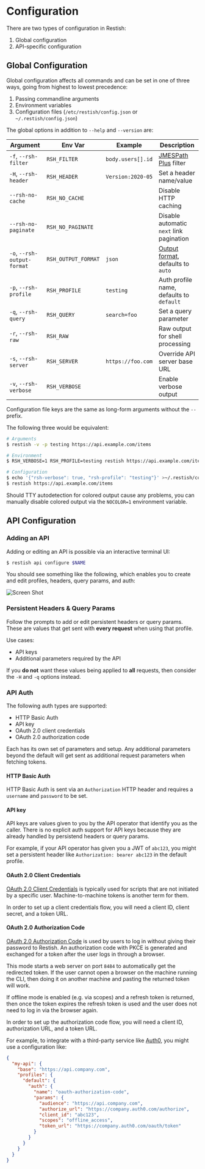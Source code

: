 # Configuration

There are two types of configuration in Restish:

1. Global configuration
2. API-specific configuration

## Global Configuration

Global configuration affects all commands and can be set in one of three ways, going from highest to lowest precedence:

1. Passing commandline arguments
2. Environment variables
3. Configuration files (`/etc/restish/config.json` or `~/.restish/config.json`)

The global options in addition to `--help` and `--version` are:

| Argument                    | Env Var             | Example           | Description                                                                      |
| --------------------------- | ------------------- | ----------------- | -------------------------------------------------------------------------------- |
| `-f`, `--rsh-filter`        | `RSH_FILTER`        | `body.users[].id` | [JMESPath Plus](https://github.com/danielgtaylor/go-jmespath-plus#readme) filter |
| `-H`, `--rsh-header`        | `RSH_HEADER`        | `Version:2020-05` | Set a header name/value                                                          |
| `--rsh-no-cache`            | `RSH_NO_CACHE`      |                   | Disable HTTP caching                                                             |
| `--rsh-no-paginate`         | `RSH_NO_PAGINATE`   |                   | Disable automatic `next` link pagination                                         |
| `-o`, `--rsh-output-format` | `RSH_OUTPUT_FORMAT` | `json`            | [Output format](/output.md), defaults to `auto`                                  |
| `-p`, `--rsh-profile`       | `RSH_PROFILE`       | `testing`         | Auth profile name, defaults to `default`                                         |
| `-q`, `--rsh-query`         | `RSH_QUERY`         | `search=foo`      | Set a query parameter                                                            |
| `-r`, `--rsh-raw`           | `RSH_RAW`           |                   | Raw output for shell processing                                                  |
| `-s`, `--rsh-server`        | `RSH_SERVER`        | `https://foo.com` | Override API server base URL                                                     |
| `-v`, `--rsh-verbose`       | `RSH_VERBOSE`       |                   | Enable verbose output                                                            |

Configuration file keys are the same as long-form arguments without the `--` prefix.

The following three would be equivalent:

```bash
# Arguments
$ restish -v -p testing https://api.example.com/items

# Environment
$ RSH_VERBOSE=1 RSH_PROFILE=testing restish https://api.example.com/items

# Configuration
$ echo '{"rsh-verbose": true, "rsh-profile": "testing"}' >~/.restish/config.json
$ restish https://api.example.com/items
```

Should TTY autodetection for colored output cause any problems, you can manually disable colored output via the `NOCOLOR=1` environment variable.

## API Configuration

### Adding an API

Adding or editing an API is possible via an interactive terminal UI:

```bash
$ restish api configure $NAME
```

You should see something like the following, which enables you to create and edit profiles, headers, query params, and auth:

<img alt="Screen Shot" src="https://user-images.githubusercontent.com/106826/83099522-79dd3200-a062-11ea-8a78-b03a2fecf030.png">

### Persistent Headers & Query Params

Follow the prompts to add or edit persistent headers or query params. These are values that get sent with **every request** when using that profile.

Use cases:

- API keys
- Additional parameters required by the API

If you **do not** want these values being applied to **all** requests, then consider the `-H` and `-q` options instead.

### API Auth

The following auth types are supported:

- HTTP Basic Auth
- API key
- OAuth 2.0 client credentials
- OAuth 2.0 authorization code

Each has its own set of parameters and setup. Any additional parameters beyond the default will get sent as additional request parameters when fetching tokens.

#### HTTP Basic Auth

HTTP Basic Auth is sent via an `Authorization` HTTP header and requires a `username` and `password` to be set.

#### API key

API keys are values given to you by the API operator that identify you as the caller. There is no explicit auth support for API keys because they are already handled by persistend headers or query params.

For example, if your API operator has given you a JWT of `abc123`, you might set a persistent header like `Authorization: bearer abc123` in the default profile.

#### OAuth 2.0 Client Credentials

[OAuth 2.0 Client Credentials](https://oauth.net/2/grant-types/client-credentials/) is typically used for scripts that are not initiated by a specific user. Machine-to-machine tokens is another term for them.

In order to set up a client credentials flow, you will need a client ID, client secret, and a token URL.

#### OAuth 2.0 Authorization Code

[OAuth 2.0 Authorization Code](https://oauth.net/2/grant-types/authorization-code/) is used by users to log in without giving their password to Restish. An authorization code with PKCE is generated and exchanged for a token after the user logs in through a browser.

This mode starts a web server on port `8484` to automatically get the redirected token. If the user cannot open a browser on the machine running the CLI, then doing it on another machine and pasting the returned token will work.

If offline mode is enabled (e.g. via scopes) and a refresh token is returned, then once the token expires the refresh token is used and the user does not need to log in via the browser again.

In order to set up the authorization code flow, you will need a client ID, authorization URL, and a token URL.

For example, to integrate with a third-party service like [Auth0](https://auth0.com/), you might use a configuration like:

```json
{
  "my-api": {
    "base": "https://api.company.com",
    "profiles": {
      "default": {
        "auth": {
          "name": "oauth-authorization-code",
          "params": {
            "audience": "https://api.company.com",
            "authorize_url": "https://company.auth0.com/authorize",
            "client_id": "abc123",
            "scopes": "offline_access",
            "token_url": "https://company.auth0.com/oauth/token"
          }
        }
      }
    }
  }
}
```
